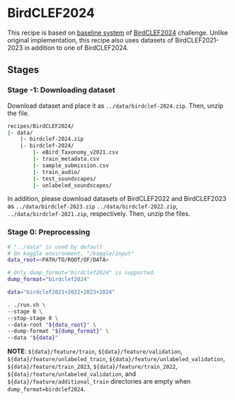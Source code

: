 # BirdCLEF2024

This recipe is based on [baseline system](https://www.kaggle.com/code/awsaf49/birdclef24-kerascv-starter-train) of [BirdCLEF2024](https://www.kaggle.com/competitions/birdclef-2024) challenge.
Unlike original implementation, this recipe also uses datasets of BirdCLEF2021-2023 in addition to one of BirdCLEF2024.

## Stages

### Stage -1: Downloading dataset

Download dataset and place it as `../data/birdclef-2024.zip`.
Then, unzip the file.

```sh
recipes/BirdCLEF2024/
|- data/
    |- birdclef-2024.zip
    |- birdclef-2024/
        |- eBird_Taxonomy_v2021.csv
        |- train_metadata.csv
        |- sample_submission.csv
        |- train_audio/
        |- test_soundscapes/
        |- unlabeled_soundscapes/
```

In addition, please download datasets of BirdCLEF2022 and BirdCLEF2023 as `../data/birdclef-2023.zip` `../data/birdclef-2022.zip`, `../data/birdclef-2021.zip`, respectively.
Then, unzip the files.

### Stage 0: Preprocessing

```sh
# "../data" is used by default
# On kaggle environment, "/kaggle/input"
data_root=<PATH/TO/ROOT/OF/DATA>

# Only dump_format="birdclef2024" is supported.
dump_format="birdclef2024"

data="birdclef2021+2022+2023+2024"

. ./run.sh \
--stage 0 \
--stop-stage 0 \
--data-root "${data_root}" \
--dump-format "${dump_format}" \
--data "${data}"
```

**NOTE**: `${data}/feature/train`, `${data}/feature/validation`, `${data}/feature/unlabeled_train`, `${data}/feature/unlabeled_validation`, `${data}/feature/train_2023`, `${data}/feature/train_2022`, `${data}/feature/unlabeled_validation`, and `${data}/feature/additional_train` directories are empty when `dump_format=birdclef2024`.
